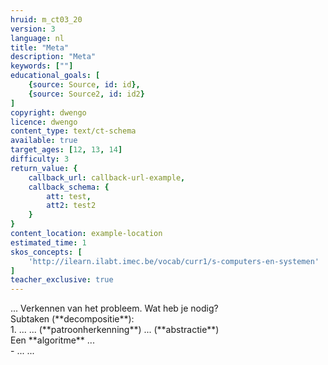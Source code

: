```yaml
---
hruid: m_ct03_20
version: 3
language: nl
title: "Meta"
description: "Meta"
keywords: [""]
educational_goals: [
    {source: Source, id: id}, 
    {source: Source2, id: id2}
]
copyright: dwengo
licence: dwengo
content_type: text/ct-schema
available: true
target_ages: [12, 13, 14]
difficulty: 3
return_value: {
    callback_url: callback-url-example,
    callback_schema: {
        att: test,
        att2: test2
    }
}
content_location: example-location
estimated_time: 1
skos_concepts: [
    'http://ilearn.ilabt.imec.be/vocab/curr1/s-computers-en-systemen'
]
teacher_exclusive: true
---
```


<context>
... 
</div>
</context>
<decomposition>
Verkennen van het probleem. Wat heb je nodig? <br> Subtaken (**decompositie**):<br>
1. ... 
</decomposition>
<patternRecognition>
...  (**patroonherkenning**)
</patternRecognition>
<abstraction>
... (**abstractie**)<br>
</abstraction>
<algorithms>
Een **algoritme** ... <br>
- ... 
</algorithms>
<implementation>
... 
</implementation>

